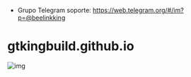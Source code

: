 * Grupo Telegram soporte: https://web.telegram.org/#/im?p=@beelinkking
# gtkingbuild.github.io

![img](https://i.imgur.com/0oZFQlm.png)
